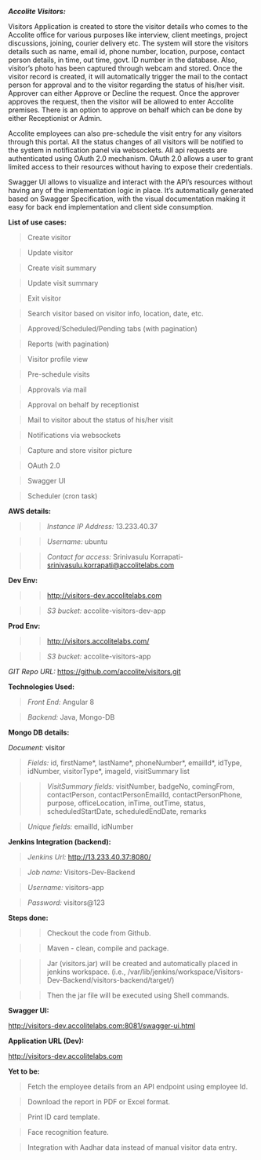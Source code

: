 ***Accolite Visitors:***

Visitors Application is created to store the visitor details who comes to the Accolite office for various purposes like interview, client meetings, project discussions, joining, courier delivery etc. The system will store the visitors details such as name, email id, phone number, location, purpose, contact person details, in time, out time, govt. ID number in the database. Also, visitor’s photo has been captured through webcam and stored. Once the visitor record is created, it will automatically trigger the mail to the contact person for approval and to the visitor regarding the status of his/her visit. Approver can either Approve or Decline the request. Once the approver approves the request, then the visitor will be allowed to enter Accolite premises. There is an option to approve on behalf which can be done by either Receptionist or Admin.

Accolite employees can also pre-schedule the visit entry for any visitors through this portal. All the status changes of all visitors will be notified to the system in notification panel via websockets. All api requests are authenticated using OAuth 2.0 mechanism. OAuth 2.0 allows a user to grant limited access to their resources without having to expose their credentials.

Swagger UI allows to visualize and interact with the API’s resources without having any of the implementation logic in place. It’s automatically generated based on Swagger Specification, with the visual documentation making it easy for back end implementation and client side consumption. 


**List of use cases:**

  >Create visitor
  
  >Update visitor
  
  >Create visit summary
  
  >Update visit summary
  
  >Exit visitor
  
  >Search visitor based on visitor info, location, date, etc.
  
  >Approved/Scheduled/Pending tabs (with pagination)
  
  >Reports (with pagination)
  
  >Visitor profile view
  
  >Pre-schedule visits
  
  >Approvals via mail
  
  >Approval on behalf by receptionist
  
  >Mail to visitor about the status of his/her visit
  
  >Notifications via websockets
  
  >Capture and store visitor picture
  
  >OAuth 2.0
  
  >Swagger UI
  
  >Scheduler (cron task)

**AWS details:**

  >>*Instance IP Address:* 13.233.40.37
  
  >>*Username:* ubuntu
  
  >>*Contact for access:* Srinivasulu Korrapati- srinivasulu.korrapati@accolitelabs.com

**Dev Env:**

  >>http://visitors-dev.accolitelabs.com
  
  >>*S3 bucket:* accolite-visitors-dev-app

**Prod Env:**

  >>http://visitors.accolitelabs.com/
  
  >>*S3 bucket:* accolite-visitors-app

*GIT Repo URL:* https://github.com/accolite/visitors.git

**Technologies Used:**

>*Front End:* Angular 8

>*Backend:* Java, Mongo-DB

**Mongo DB details:**

*Document:* visitor

>*Fields:* id, firstName*, lastName*, phoneNumber*, emailId*, idType, idNumber, visitorType*, imageId, visitSummary list

>>*VisitSummary fields:* visitNumber, badgeNo, comingFrom, contactPerson, contactPersonEmailId, contactPersonPhone, purpose, officeLocation, inTime, outTime, status, scheduledStartDate, scheduledEndDate, remarks

>*Unique fields:* emailId, idNumber

**Jenkins Integration (backend):**

>*Jenkins Url:* http://13.233.40.37:8080/

>*Job name:* Visitors-Dev-Backend

>*Username:* visitors-app

>*Password:* visitors@123

**Steps done:**

  >>Checkout the code from Github.
  
  >>Maven - clean, compile and package.
  
  >>Jar (visitors.jar) will be created and automatically placed in jenkins workspace. (i.e., /var/lib/jenkins/workspace/Visitors-Dev-Backend/visitors-backend/target/)
  
  >>Then the jar file will be executed using Shell commands.

**Swagger UI:**

http://visitors-dev.accolitelabs.com:8081/swagger-ui.html

**Application URL (Dev):**

http://visitors-dev.accolitelabs.com

**Yet to be:**

  >Fetch the employee details from an API endpoint using employee Id.
  
  >Download the report in PDF or Excel format.
  
  >Print ID card template.
  
  >Face recognition feature.
  
  >Integration with Aadhar data instead of manual visitor data entry.




